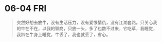 # 06-04 FRI

> 突然好想去放牛，没有生活压力，没有爱恨情仇，没有江湖套路。只关心我的牛在不在，以我的智商，只放一头，多了也数不过来，它吃草，我睡觉，我趴在牛身上睡觉，牛丢了，我也就丢了，省心。

